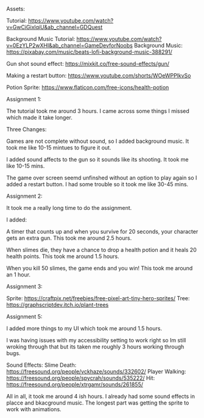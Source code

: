 Assets:

Tutorial: https://www.youtube.com/watch?v=GwCiGixlqiU&ab_channel=GDQuest

Background Music Tutorial: https://www.youtube.com/watch?v=0EzYLP2wXHI&ab_channel=GameDevforNoobs
Background Music: https://pixabay.com/music/beats-lofi-background-music-388291/

Gun shot sound effect: https://mixkit.co/free-sound-effects/gun/

Making a restart button: https://www.youtube.com/shorts/WOeWPPlkvSo

Potion Sprite: https://www.flaticon.com/free-icons/health-potion

Assignment 1:

The tutorial took me around 3 hours. I came across some things I missed which made it take longer.

Three Changes:

Games are not complete without sound, so I added background music. It took me like 10-15 mintues to figure it out. 

I added sound affects to the gun so it sounds like its shooting. It took me like 10-15 mins.

The game over screen seemd unfinshed without an option to play again so I added a restart button. I had some trouble so it took me like 30-45 mins.

Assignment 2:

It took me a really long time to do the assignment.

I added:

A timer that counts up and when you survive for 20 seconds, your character gets an extra gun. This took me around 2.5 hours.

When slimes die, they have a chance to drop a health potion and it heals 20 health points. This took me around 1.5 hours.

When you kill 50 slimes, the game ends and you win! This took me around an 1 hour.

Assignment 3:

Sprite: https://craftpix.net/freebies/free-pixel-art-tiny-hero-sprites/
Tree: https://graphscriptdev.itch.io/plant-trees

Assignment 5:

I added more things to my UI which took me around 1.5 hours.

I was having issues with my accessibility setting to work right so Im still wroking through that but its taken me roughly 3 hours working through bugs.

Sound Effects: 
Slime Death: https://freesound.org/people/vckhaze/sounds/332602/
Player Walking: https://freesound.org/people/spycrah/sounds/535222/
Hit: https://freesound.org/people/xtrgamr/sounds/261855/

All in all, it took me around 4 ish hours. I already had some sound effects in placce and bkacground music. The longest part was getting the sprite to work with animations.
